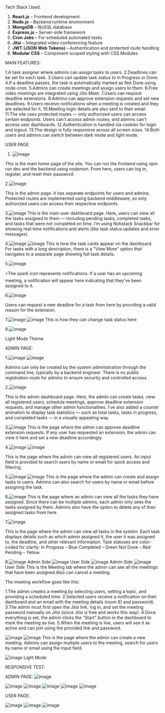  Tech Stack Used:
 
1. **React.js** – Frontend development  
2. **Node.js** – Backend runtime environment  
3. **MongoDB** – NoSQL database  
4. **Express.js** – Server-side framework  
5. **Cron Jobs** – For scheduled automated tasks  
6. **Jitsi** – Integrated video conferencing feature  
7. **JWT (JSON Web Tokens)** – Authentication and protected route handling  
8. **Modular CSS** – Component-scoped styling with CSS Modules  
 


MAIN FEATURES:


1.A task assigner where admins can assign tasks to users.
2.Deadlines can be set for each task.
3.Users can update task status to In Progress or Done.
4.If a deadline passes, the task is automatically marked as Not Done using node-cron.
5.Admins can create meetings and assign users to them.
6.Free video meetings are integrated using Jitsi Meet.
7.Users can request deadline extensions.
8.Admins can approve extension requests and set new deadlines.
9.Users receive notifications when a meeting is created and they are selected for it.
10.Meeting login details are also sent to their email.
11.The site uses protected routes — only authorized users can access certain endpoints. Users can't access admin routes, and admins can't access user dashboards.
12.Authentication is handled via cookies for login and logout.
13.The design is fully responsive across all screen sizes.
14.Both users and admins can switch between dark mode and light mode.

USER PAGE:
1. ![image](https://github.com/user-attachments/assets/e539a01f-941b-44bb-ad8c-14788713dcfd)

This is the main home page of the site.
You can run the frontend using npm run dev and the backend using nodemon. From here, users can log in, register, and reset their password.

2.![image](https://github.com/user-attachments/assets/87672630-7e8e-4a06-bdd3-ea6d67405041)

This is the admin page. It has separate endpoints for users and admins.
Protected routes are implemented using backend middleware, so only authorized users can access their respective endpoints.

3.![image](https://github.com/user-attachments/assets/c3c37179-2a3b-4c88-88ae-ec232cb8c162)
This is the main user dashboard page.
Here, users can view all the tasks assigned to them — including pending tasks, completed tasks, and tasks that were not completed on time.
I’m using Notistack Snackbar for showing real-time notifications and alerts (like task status updates and error messages).

4.![image](https://github.com/user-attachments/assets/ddc18c13-59df-4787-9f6f-43a069d49158)
  ![image](https://github.com/user-attachments/assets/2b92bc61-0c06-4028-a125-6fbb90c34136)
This is how the task cards appear on the dashboard.
For tasks with a long description, there is a "View More" option that navigates to a separate page showing full task details.

5.![image](https://github.com/user-attachments/assets/dfb5a1e5-937a-4628-884d-dc8a04d1761e)

⚡The spark icon represents notifications.
If a user has an upcoming meeting, a notification will appear here indicating that they've been assigned to it.

6.![image](https://github.com/user-attachments/assets/42f2831b-d603-4370-b098-4c4807a57c4c)

Users can request a new deadline for a task from here by providing a valid reason for the extension.

7.![image](https://github.com/user-attachments/assets/f4170631-b85f-4a6c-9045-a015fbc68fce)
 ![image](https://github.com/user-attachments/assets/86a73df6-4008-47b3-b3d1-7d5c199c1a6a)
This is how they can change task status here

8.![image](https://github.com/user-attachments/assets/e7fdb3e9-4ae8-41bc-83d4-28bc55034343)

Light Mode Theme

ADMIN PAGE:

1.![image](https://github.com/user-attachments/assets/347f1927-9ea4-41f4-8a40-067bd00539d3)
![image](https://github.com/user-attachments/assets/f777df30-4ed3-4370-82c8-4e757cd71167)

Admins can only be created by the system administration through the command line, typically by a backend engineer.
There is no public registration route for admins to ensure security and controlled access.

2.![image](https://github.com/user-attachments/assets/c771c233-00cf-4b2c-80d7-dc2a461e65d8)

This is the admin dashboard page.
Here, the admin can create tasks, view all registered users, schedule meetings, approve deadline extension requests, and manage other admin functionalities.
I’ve also added a counter animation to display task statistics — such as total tasks, tasks in progress, and completed tasks — in a visually appealing way.

3.![image](https://github.com/user-attachments/assets/e4f618c6-0d70-41c7-a0d6-b51fb88c5e22)
This is the page where the admin can approve deadline extension requests.
If any user has requested an extension, the admin can view it here and set a new deadline accordingly.

4.![image](https://github.com/user-attachments/assets/b509f9e3-df5a-4376-8552-521fea268fb1)
![image](https://github.com/user-attachments/assets/90291396-2d8c-4d68-8a7b-d870f271043c)

This is the page where the admin can view all registered users.
An input field is provided to search users by name or email for quick access and filtering.

5.![image](https://github.com/user-attachments/assets/154dc99d-3630-417e-b64b-d178f249f36b)
![image](https://github.com/user-attachments/assets/3a956884-2fe1-48ed-addf-0fc318299976)
This is the page where the admin can create and assign tasks to users.
Admins can also search for users by name or email before assigning the task.

6.![image](https://github.com/user-attachments/assets/2a38042b-94cb-42c6-964e-546cc729b962)
This is the page where an admin can view all the tasks they have assigned.
Since there can be multiple admins, each admin only sees the tasks assigned by them.
Admins also have the option to delete any of their assigned tasks from here.

7.![image](https://github.com/user-attachments/assets/25c7a357-3944-4d2e-8022-2d9d8cdb6a36)

This is the page where the admin can view all tasks in the system.
Each task displays details such as which admin assigned it, the user it was assigned to, the deadline, and other relevant information.
Task statuses are color-coded for clarity:
In Progress – Blue
Completed – Green
Not Done – Red
Pending – Yellow

8.![image](https://github.com/user-attachments/assets/07596f8b-40c7-481a-be58-b6eb0fc5f823)
Admin Side
![image](https://github.com/user-attachments/assets/183874f3-913b-4c42-84c5-23ad9e7c7107)
User Side
![image](https://github.com/user-attachments/assets/ac5c673d-3e24-4224-956f-85d19e2b7ebc)
Admin Side
![image](https://github.com/user-attachments/assets/3d6beb26-7aea-4202-a0f3-32cf3536ad16)
User Side
This is the Meeting tab where the admin can see all the meetings that have been assigned.Also can cancel a meeting.

The meeting workflow goes like this:

1.The admin creates a meeting by selecting users, setting a topic, and providing a scheduled time.
2.Selected users receive a notification on their dashboard and an email with the meeting details (room ID and password).
3.The admin must first open the Jitsi link, log in, and set the meeting password manually on Jitsi (since Jitsi is free and works this way).
4.Once everything is set, the admin clicks the "Start" button in the dashboard to mark the meeting as live.
5.When the meeting is live, users will see it as active and can join using the provided link and password.

![image](https://github.com/user-attachments/assets/4cc6151b-89b8-4392-99ea-a2f21cdea795)
![image](https://github.com/user-attachments/assets/c0abc176-005b-430f-9810-77219a9f685e)
This is the page where the admin can create a new meeting.
Admins can assign multiple users to the meeting, search for users by name or email using the input field.

![image](https://github.com/user-attachments/assets/1b5442a0-5bcd-4614-b3e8-ef8ac465f7e0)
Light Mode

RESPONSIVE TEST:

ADMIN PAGE:
![image](https://github.com/user-attachments/assets/0d728a51-ed33-478d-b9da-f49ceb2b7005)

![image](https://github.com/user-attachments/assets/b1dec4a3-727c-4036-bdd6-21de471b69a3)
![image](https://github.com/user-attachments/assets/2b773a85-869f-4869-9f21-106cc0d2b821)
![image](https://github.com/user-attachments/assets/ddae6772-2d10-4f81-81ec-60c7335e5de4)
![image](https://github.com/user-attachments/assets/e777c24d-e335-4c2d-8e7f-9f7335ced0c2)
![image](https://github.com/user-attachments/assets/12307386-34e3-446f-9e9a-e69b536250a5)

USER PAGE:

![image](https://github.com/user-attachments/assets/5165b7a3-264f-493c-bc01-e25e97728c9b)
![image](https://github.com/user-attachments/assets/a28dc81f-3cb8-4db2-b571-6aed086d51a2)
![image](https://github.com/user-attachments/assets/da2e2beb-e001-4b5a-aad7-b2feb59e2e90)


























 




  






